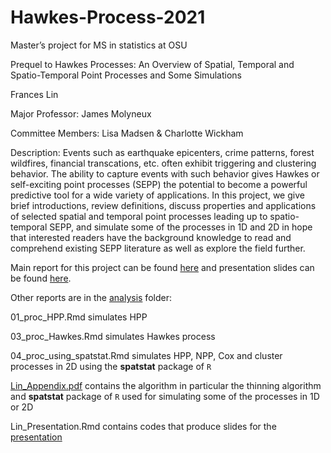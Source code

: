# Hawkes-Process-2021

Master’s project for MS in statistics at OSU

Prequel to Hawkes Processes: An Overview of Spatial, Temporal and Spatio-Temporal Point Processes and Some Simulations

Frances Lin

Major Professor: James Molyneux

Committee Members: Lisa Madsen & Charlotte Wickham

Description: Events such as earthquake epicenters, crime patterns, forest wildfires, financial transcations, etc. often exhibit triggering and clustering behavior. The ability to capture events with such behavior gives Hawkes or self-exciting point processes (SEPP) the potential to become a powerful predictive tool for a wide variety of applications. In this project, we give brief introductions, review definitions, discuss properties and applications of selected spatial and temporal point processes leading up to spatio-temporal SEPP, and simulate some of the processes in 1D and 2D in hope that interested readers have the background knowledge to read and comprehend existing SEPP literature as well as explore the field further.

Main report for this project can be found [here](https://github.com/franceslinyc/Hawkes-Process-2021/blob/main/analysis/Lin_Masters_Project.pdf) and presentation slides can be found [here](https://github.com/franceslinyc/Hawkes-Process-2021/blob/main/analysis/Lin_Presentation.pdf). 

Other reports are in the [analysis](https://github.com/franceslinyc/Hawkes-Process-2021/tree/main/analysis) folder:  

01_proc_HPP.Rmd simulates HPP

03_proc_Hawkes.Rmd simulates Hawkes process

04_proc_using_spatstat.Rmd simulates HPP, NPP, Cox and cluster processes in 2D using the **spatstat** package of `R`

[Lin_Appendix.pdf](https://github.com/franceslinyc/Hawkes-Process-2021/blob/main/analysis/Lin_Appendix.pdf) contains the algorithm in particular the thinning algorithm and **spatstat** package of `R` used for simulating some of the processes in 1D or 2D

Lin_Presentation.Rmd contains codes that produce slides for the [presentation](https://github.com/franceslinyc/Hawkes-Process-2021/blob/main/analysis/Lin_Presentation.pdf)

